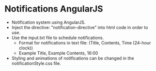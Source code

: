 # Notifications AngularJS
* Notification system using AngularJS.
* Inject the directive: "notification-directive" into html code in order to use.
* Use the input.txt file to schedule notifications.
  * Format for notifications in text file: (Title, Contents, Time (24-hour clock))
  * Example Title, Example Contents, 16:00 
* Styling and animations of notifications can be changed in the notificationStyle.css file.

